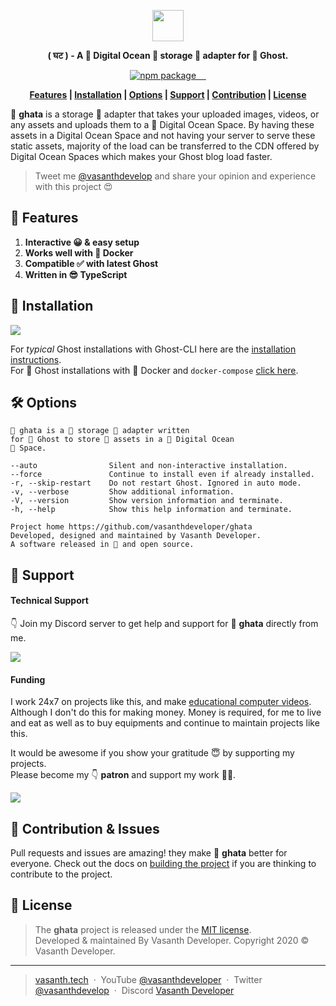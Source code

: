 <p align="center"><a href="#"><img src="https://static.vasanthdeveloper.com/ghata/logo.png" height="50"></a></p>
<p align="center"><strong>( घट ) - A 🌊 Digital Ocean 🍯 storage 🔌 adapter for 👻 Ghost.</strong></p>
<p align="center">
    <a href="https://www.npmjs.com/package/ghata" target="_blank" rel="noopener">
        <img src="https://img.shields.io/npm/v/ghata?color=F18F01&style=flat-square" alt="npm package">
    </a>
    <a href="https://github.com/vasanthdeveloper/ghata/commits/mainline" target="_blank" rel="noopener">
        <img src="https://img.shields.io/github/last-commit/vasanthdeveloper/ghata?label=commits&style=flat-square" alt="">
    </a>
    <a href="https://www.npmjs.com/package/ghata?activeTab=dependencies" target="_blank" rel="noopener">
        <img src="https://img.shields.io/david/vasanthdeveloper/ghata?style=flat-square" alt="">
    </a>
    <a href="https://github.com/vasanthdeveloper/ghata/issues" target="_blank" rel="noopener">
        <img src="https://img.shields.io/github/issues-raw/vasanthdeveloper/ghata?label=issues&style=flat-square" alt="">
    </a>
    <a href="https://www.patreon.com/vasanthdeveloper" target="_blank" rel="noopener">
        <img src="https://img.shields.io/badge/Patreon-support-f96854?style=flat-square" alt="">
    </a>
</p>
<p align="center">
    <strong>
        <a href="#-features">Features</a> |
        <a href="#-installation">Installation</a> |
        <a href="#-options">Options</a> |
        <a href="#-support">Support</a> |
        <a href="#-contribution--issues">Contribution</a> |
        <a href="#-license">License</a>
    </strong>
</p>

🍯 **ghata** is a storage 🔌 adapter that takes your uploaded images, videos, or any assets and uploads them to a 🌊 Digital Ocean Space.
By having these assets in a Digital Ocean Space and not having your server to serve these static assets, majority of the load can be transferred to the CDN offered by Digital Ocean Spaces which makes your Ghost blog load faster.

> Tweet me [@vasanthdevelop](https://twitter.com/vasanthdevelop) and share your opinion and experience with this project 😍

## 🎉 Features
1. **Interactive 😀 & easy setup**
2. **Works well with 🌊 Docker**
3. **Compatible ✅ with latest Ghost**
4. **Written in 😎 TypeScript**

## 📀 Installation

<a href="https://www.npmjs.com/package/ghata" target="_blank" rel="noopener"><img src="https://nodei.co/npm/ghata.png?downloads=true&downloadRank=true&stars=true"></a>

For _typical_ Ghost installations with Ghost-CLI here are the [installation instructions](docs/install/typical.md).<br>
For 👻 Ghost installations with 🐬 Docker and `docker-compose` [click here](docs/install/docker.md).

## 🛠 Options

```
🍯 ghata is a 🏺 storage 🔌 adapter written
for 👻 Ghost to store 📁 assets in a 🌊 Digital Ocean
🌌 Space.

--auto                Silent and non-interactive installation.
--force               Continue to install even if already installed.
-r, --skip-restart    Do not restart Ghost. Ignored in auto mode.
-v, --verbose         Show additional information.
-V, --version         Show version information and terminate.
-h, --help            Show this help information and terminate.

Project home https://github.com/vasanthdeveloper/ghata
Developed, designed and maintained by Vasanth Developer.
A software released in 💖 and open source.
```

## 🚀 Support
#### Technical Support

👇 Join my Discord server to get help and support for 🍯 **ghata** directly from me.

<a href="https://vasanth.tech/discord" target="_blank" rel="noopener"><img src="https://img.shields.io/discord/600920475341946893?color=7289da&label=discord&logo=discord&logoColor=ffffff&style=for-the-badge"></a>

#### Funding

I work 24x7 on projects like this, and make [educational computer videos](https://youtube.com/vasanthdeveloper/videos). Although I don't do this for making money. Money is required, for me to live and eat as well as to buy equipments and continue to maintain projects like this. 

It would be awesome if you show your gratitude 😇 by supporting my projects.<br/>
Please become my 👇 **patron** and support my work 🙏🏽.

<a href="https://www.patreon.com/vasanthdeveloper" target="_blank" rel="noopener"><img src="https://img.shields.io/badge/Patreon-support-f96854?style=for-the-badge&logo=patreon&logoColor=ffffff"></a>

## 🔬 Contribution & Issues

Pull requests and issues are amazing! they make 🍯 **ghata** better for everyone. Check out the docs on [building the project](#) if you are thinking to contribute to the project.

## 📜 License
> The **ghata** project is released under the [MIT license](LICENSE.md). <br> Developed &amp; maintained By Vasanth Developer. Copyright 2020 © Vasanth Developer.
<hr>

> [vasanth.tech](https://vasanth.tech) &nbsp;&middot;&nbsp;
> YouTube [@vasanthdeveloper](https://youtube.com/vasanthdeveloper/videos) &nbsp;&middot;&nbsp;
> Twitter [@vasanthdevelop](https://twitter.com/vasanthdevelop) &nbsp;&middot;&nbsp;
> Discord [Vasanth Developer](https://vasanth.tech/discord)

